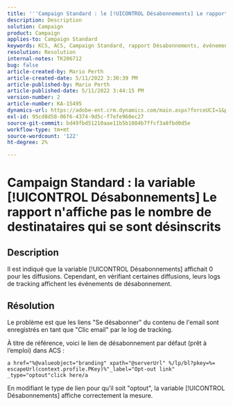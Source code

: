 ```yaml
---
title: '''Campaign Standard : le [!UICONTROL Désabonnements] Le rapport n''affiche pas le nombre de destinataires ayant exercé leur droit d''opposition'
description: Description
solution: Campaign
product: Campaign
applies-to: Campaign Standard
keywords: KCS, ACS, Campaign Standard, rapport Désabonnements, événement de suivi Optout
resolution: Resolution
internal-notes: TK206712
bug: false
article-created-by: Mario Perth
article-created-date: 5/11/2022 3:30:39 PM
article-published-by: Mario Perth
article-published-date: 5/11/2022 3:44:15 PM
version-number: 2
article-number: KA-15495
dynamics-url: https://adobe-ent.crm.dynamics.com/main.aspx?forceUCI=1&pagetype=entityrecord&etn=knowledgearticle&id=6733084f-3fd1-ec11-a7b5-0022480a8d10
exl-id: 95cd8d58-06f6-4374-9d5c-f7efe960ec27
source-git-commit: bd49fbd51210aae11b5b1084b7ffcf3a8fbd0d5e
workflow-type: tm+mt
source-wordcount: '122'
ht-degree: 2%

---
```


# Campaign Standard : la variable [!UICONTROL Désabonnements] Le rapport n&#39;affiche pas le nombre de destinataires qui se sont désinscrits

## Description


Il est indiqué que la variable [!UICONTROL Désabonnements] affichait 0 pour les diffusions. Cependant, en vérifiant certaines diffusions, leurs logs de tracking affichent les événements de désabonnement.


## Résolution


Le problème est que les liens &quot;Se désabonner&quot; du contenu de l&#39;email sont enregistrés en tant que &quot;Clic email&quot; par le log de tracking.

À titre de référence, voici le lien de désabonnement par défaut (prêt à l’emploi) dans ACS :

```
a href="%@valueobject="branding" xpath="@serverUrl" %/lp/bl?pkey=%= escapeUrl(context.profile.PKey)%"_label="Opt-out link" _type="optout"click here/a
```

En modifiant le type de lien pour qu’il soit &quot;optout&quot;, la variable [!UICONTROL Désabonnements] affiche correctement la mesure.
